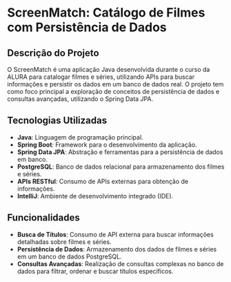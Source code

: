# ScreenMatch: Catálogo de Filmes com Persistência de Dados

## Descrição do Projeto
O ScreenMatch é uma aplicação Java desenvolvida durante o curso da ALURA para catalogar filmes e séries, utilizando APIs para buscar informações e persistir os dados em um banco de dados real. O projeto tem como foco principal a exploração de conceitos de persistência de dados e consultas avançadas, utilizando o Spring Data JPA.

## Tecnologias Utilizadas
* **Java**: Linguagem de programação principal.
* **Spring Boot**: Framework para o desenvolvimento da aplicação.
* **Spring Data JPA**: Abstração e ferramentas para a persistência de dados em banco.
* **PostgreSQL**: Banco de dados relacional para armazenamento dos filmes e séries.
* **APIs RESTful**: Consumo de APIs externas para obtenção de informações.
* **IntelliJ**: Ambiente de desenvolvimento integrado (IDE).

## Funcionalidades
* **Busca de Títulos**: Consumo de API externa para buscar informações detalhadas sobre filmes e séries.
* **Persistência de Dados**: Armazenamento dos dados de filmes e séries em um banco de dados PostgreSQL.
* **Consultas Avançadas**: Realização de consultas complexas no banco de dados para filtrar, ordenar e buscar títulos específicos.
